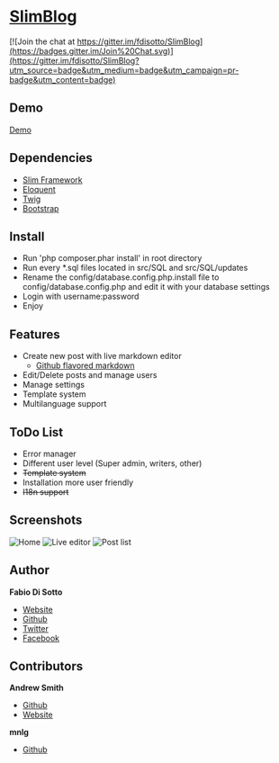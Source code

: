 [SlimBlog](http://slimblog.fabiodisotto.it)
=====

[![Join the chat at https://gitter.im/fdisotto/SlimBlog](https://badges.gitter.im/Join%20Chat.svg)](https://gitter.im/fdisotto/SlimBlog?utm_source=badge&utm_medium=badge&utm_campaign=pr-badge&utm_content=badge)

Demo
---
[Demo](http://slimblog.fabiodisotto.it)

Dependencies
---
* [Slim Framework](http://slimframework.com)
* [Eloquent](http://laravel.com/docs/eloquent)
* [Twig](http://twig.sensiolabs.org)
* [Bootstrap](http://getbootstrap.com)

Install
---
* Run 'php composer.phar install' in root directory
* Run every *.sql files located in src/SQL and src/SQL/updates
* Rename the config/database.config.php.install file to config/database.config.php and edit it with your database settings
* Login with username:password
* Enjoy

Features
---
* Create new post with live markdown editor
  * [Github flavored markdown](https://help.github.com/articles/github-flavored-markdown)
* Edit/Delete posts and manage users
* Manage settings
* Template system
* Multilanguage support

ToDo List
---
* Error manager
* Different user level (Super admin, writers, other)
* ~~Template system~~
* Installation more user friendly
* ~~I18n support~~

Screenshots
---
![Home](http://i.imgur.com/W2KOdC5.png)
![Live editor](http://i.imgur.com/V9ryFTk.png)
![Post list](http://i.imgur.com/WVLQJKG.png)

Author
---
**Fabio Di Sotto**
* [Website](http://fabiodisotto.it)
* [Github](https://github.com/fdisotto)
* [Twitter](https://twitter.com/fdisotto)
* [Facebook](https://facebook.com/fdisotto)

Contributors
---
**Andrew Smith**
* [Github](https://github.com/silentworks)
* [Website](http://silentworks.co.uk/)

**mnlg**
* [Github](https://github.com/mnlg)
